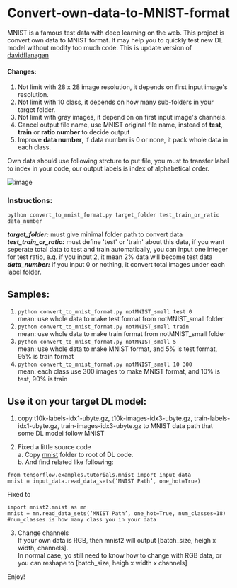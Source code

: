 # Convert-own-data-to-MNIST-format

MNIST is a famous test data with deep learning on the web. This project is convert own data to MNIST format. It may help you to quickly test new DL model without modify too much code. This is update version of [davidflanagan](https://github.com/davidflanagan/notMNIST-to-MNIST)

#### Changes:
1. Not limit with 28 x 28 image resolution, it depends on first input image's resolution.
2. Not limit with 10 class, it depends on how many sub-folders in your target folder.
3. Not limit with gray images, it depend on on first input image's channels.
4. Cancel output file name, use MNIST original file name, instead of **test**, **train** or **ratio number** to decide output
5. Improve **data number**, if data number is 0 or none, it pack whole data in each class.  

Own data should use following strcture to put file, you must to transfer label to index in your code, our output labels is index of alphabetical order.  

![image](https://github.com/Arlen0615/Convert-own-data-to-MNIST-format/blob/master/readme/own_data_structure.png)

### Instructions:
`python convert_to_mnist_format.py target_folder test_train_or_ratio data_number`

***target_folder:*** must give minimal folder path to convert data  
***test_train_or_ratio:*** must define 'test' or 'train' about this data, if you want seperate total data to test and train automatically, you can input one integer for test ratio, e.q. if you input 2, it mean 2% data will become test data  
***data_number:*** if you input 0 or nothing, it convert total images under each label folder.  

## Samples:  
1. `python convert_to_mnist_format.py notMNIST_small test 0`  
mean: use whole data to make test format from notMNIST_small folder  
2. `python convert_to_mnist_format.py notMNIST_small train`  
mean: use whole data to make train format from notMNIST_small folder  
3. `python convert_to_mnist_format.py notMNIST_small 5`  
mean: use whole data to make MNIST format, and 5% is test format, 95% is train format  
4. `python convert_to_mnist_format.py notMNIST_small 10 300`  
mean: each class use 300 images to make MNIST format, and 10% is test, 90% is train

## Use it on your target DL model:
1. copy t10k-labels-idx1-ubyte.gz, t10k-images-idx3-ubyte.gz, train-labels-idx1-ubyte.gz, train-images-idx3-ubyte.gz to MNIST data path that some DL model follow MNIST  

2. Fixed a little source code  
a. Copy [mnist](https://github.com/Arlen0615/Convert-own-data-to-MNIST-format/tree/master/mnist2) folder to root of DL code.  
b. And find related like following:  
    
```
from tensorflow.examples.tutorials.mnist import input_data
mnist = input_data.read_data_sets(‘MNIST Path’, one_hot=True)
```
  
Fixed to

```
import mnist2.mnist as mn
mnist = mn.read_data_sets(‘MNIST Path’, one_hot=True, num_classes=18)
#num_classes is how many class you in your data
```

3. Change channels  
If your own data is RGB, then mnist2 will output [batch_size, heigh x width, channels].  
In normal case, yo still need to know how to change with RGB data, or you can reshape to [batch_size, heigh x width x channels]

Enjoy!
